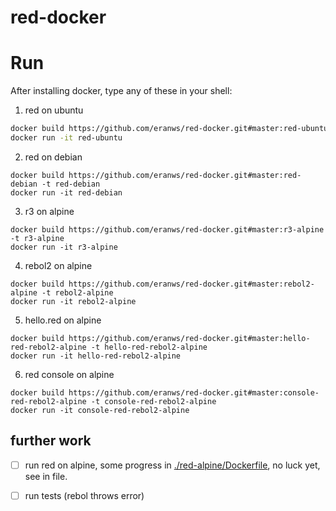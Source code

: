 # red-docker

# Run 

After installing docker, type any of these in your shell:

1. red on ubuntu
```bash
docker build https://github.com/eranws/red-docker.git#master:red-ubuntu -t red-ubuntu
docker run -it red-ubuntu
```

2. red on debian
```
docker build https://github.com/eranws/red-docker.git#master:red-debian -t red-debian
docker run -it red-debian
```

3. r3 on alpine
```
docker build https://github.com/eranws/red-docker.git#master:r3-alpine -t r3-alpine
docker run -it r3-alpine
```

4. rebol2 on alpine
```
docker build https://github.com/eranws/red-docker.git#master:rebol2-alpine -t rebol2-alpine
docker run -it rebol2-alpine
```

5. hello.red on alpine
```
docker build https://github.com/eranws/red-docker.git#master:hello-red-rebol2-alpine -t hello-red-rebol2-alpine
docker run -it hello-red-rebol2-alpine
```

6. red console on alpine
```
docker build https://github.com/eranws/red-docker.git#master:console-red-rebol2-alpine -t console-red-rebol2-alpine
docker run -it console-red-rebol2-alpine
```


## further work

- [ ] run red on alpine, some progress in [./red-alpine/Dockerfile](./red-alpine/Dockerfile), no luck yet, see in file.
- [ ] run tests (rebol throws error)

